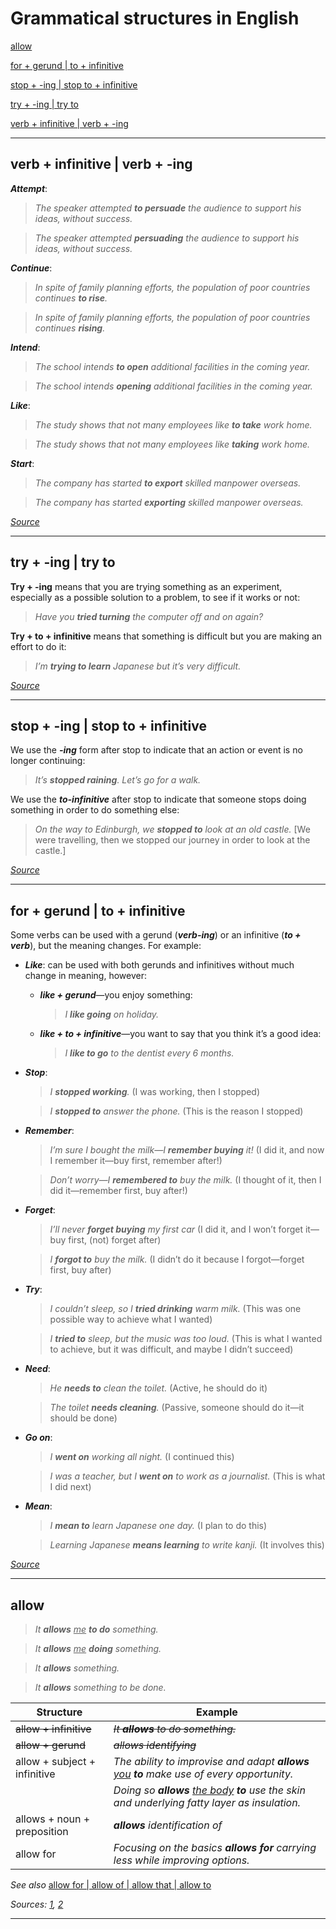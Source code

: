 # Grammatical structures in English

[allow](#allow)

[for + gerund \| to + infinitive](#for--gerund--to--infinitive)

[stop + -ing \| stop to + infinitive](#stop---ing--stop-to--infinitive)

[try + -ing \| try to](#try---ing--try-to)

[verb + infinitive \| verb + -ing](#verb--infinitive--verb---ing)

***

## verb + infinitive \| verb + -ing

***Attempt***:

> *The speaker attempted **to persuade** the audience to support his ideas, without success.*

> *The speaker attempted **persuading** the audience to support his ideas, without success.*

***Continue***:

> *In spite of family planning efforts, the population of poor countries continues **to rise**.*

> *In spite of family planning efforts, the population of poor countries continues **rising**.*

***Intend***:

> *The school intends **to open** additional facilities in the coming year.*

> *The school intends **opening** additional facilities in the coming year.*

***Like***:

> *The study shows that not many employees like **to take** work home.*

> *The study shows that not many employees like **taking** work home.*

***Start***:

> *The company has started **to export** skilled manpower overseas.*

> *The company has started **exporting** skilled manpower overseas.*

[*Source*](https://jjc.jjay.cuny.edu/erc/grammar/verbs/VFws_gerund_infinitives.pdf)

***

## try + -ing \| try to

**Try + -ing** means that you are trying something as an experiment, especially as a possible solution to a problem, to see if it works or not:

> *Have you **tried turning** the computer off and on again?*

**Try + to + infinitive** means that something is difficult but you are making an effort to do it:

> *I’m **trying to learn** Japanese but it’s very difficult.*

[*Source*](https://learnenglish.britishcouncil.org/grammar/intermediate-to-upper-intermediate/verbs-followed-by-ing-or-by-to-infinitive-2)

***

## stop + -ing \| stop to + infinitive

We use the ***-ing*** form after stop to indicate that an action or event is no longer continuing:

> *It’s **stopped raining**. Let’s go for a walk.*

We use the ***to-infinitive*** after stop to indicate that someone stops doing something in order to do something else:

> *On the way to Edinburgh, we **stopped to** look at an old castle.* \[We were travelling, then we stopped our journey in order to look at the castle.\]

[*Source*](https://dictionary.cambridge.org/ru/грамматика/британская-грамматика/stop-ing-form-or-to-infinitive)

***

## for + gerund | to + infinitive

Some verbs can be used with a gerund (***verb-ing***) or an infinitive (***to \+ verb***), but the meaning changes. For example:

- ***Like***: can be used with both gerunds and infinitives without much change in meaning, however:

  - ***like + gerund***&mdash;you enjoy something:

    > *I **like going** on holiday.*

  - ***like + to + infinitive***&mdash;you want to say that you think it’s a good idea:

    > *I **like to go** to the dentist every 6 months.*

- ***Stop***:

  > *I **stopped working**.* (I was working, then I stopped)

  > *I **stopped to** answer the phone.* (This is the reason I stopped)

- ***Remember***:

  > *I’m sure I bought the milk&mdash;I **remember buying** it!* (I did it, and now I remember it&mdash;buy first, remember after!)

  > *Don’t worry&mdash;I **remembered to** buy the milk.* (I thought of it, then I did it&mdash;remember first, buy after!)

- ***Forget***:

  > *I’ll never **forget buying** my first car* (I did it, and I won’t forget it&mdash;buy first, (not) forget after)

  > *I **forgot to** buy the milk.* (I didn’t do it because I forgot&mdash;forget first, buy after)

- ***Try***:

  > *I couldn’t sleep, so I **tried drinking** warm milk.* (This was one possible way to achieve what I wanted)

  > *I **tried to** sleep, but the music was too loud.* (This is what I wanted to achieve, but it was difficult, and maybe I didn’t succeed)

- ***Need***:

  > *He **needs to** clean the toilet.* (Active, he should do it)

  > *The toilet **needs cleaning**.* (Passive, someone should do it&mdash;it should be done)

- ***Go on***:

  > *I **went on** working all night.* (I continued this)

  > *I was a teacher, but I **went on** to work as a journalist.* (This is what I did next)

- ***Mean***:

  > *I **mean to** learn Japanese one day.* (I plan to do this)

  > *Learning Japanese **means learning** to write kanji.* (It involves this)

[*Source*](https://www.tinyteflteacher.co.uk/learn-english/grammar-explanations/verb-patterns/verbs-with-gerund-or-infinitive)

***

## allow

> *It **allows** <ins>me</ins> **to do** something.*

> *It **allows** <ins>me</ins> **doing** something.*

> *It **allows** something.*

> *It **allows** something to be done.*

| Structure | Example |
| --- | --- |
| ~~allow \+ infinitive~~ | *~~It **allows** to do something.~~* |
| ~~allow \+ gerund~~ | ~~*allows identifying*~~ |
| allow \+ subject \+ infinitive | *The ability to improvise and adapt **allows** <ins>you</ins> **to** make use of every opportunity.* |
| | *Doing so **allows** <ins>the body</ins> **to** use the skin and underlying fatty layer as insulation.* |
| allows \+ noun \+ preposition | ***allows** identification of* |
| allow for | *Focusing on the basics **allows for** carrying less while improving options.* |

*See also* [allow for \| allow of \| allow that \| allow to](./Prepositions.md#allow-for--allow-of--allow-that--allow-to)

*Sources: [1](https://ell.stackexchange.com/questions/11193/allow-to-infinitive-substantive-verb-ing),
[2](https://prowritingaid.com/grammar/1000005/Can-I-use-a-gerund-after-allows-)*

***
